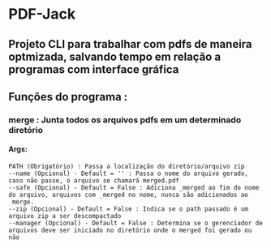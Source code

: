 # PDF-Jack

## Projeto CLI para trabalhar com pdfs de maneira optmizada, salvando tempo em relação a programas com interface gráfica

## Funções do programa : 
### merge : Junta todos os arquivos pdfs em um determinado diretório
#### Args:
    PATH (Obrigatório) : Passa a localização do diretório/arquivo zip
    --name (Opcional) - Default = '' : Passa o nome do arquivo gerado, caso não passe, o arquivo se chamará merged.pdf
    --safe (Opcional) - Default = False : Adiciona _merged ao fim do nome do arquivo, arquivos com _merged no nome, nunca são adicionados ao
     merge.
    --zip (Opcional) - Default = False : Indica se o path passado é um arquivo zip a ser descompactado
    --manager (Opcional) - Default = False : Determina se o gerenciador de arquivos deve ser iniciado no diretório onde o merged foi gerado ou não